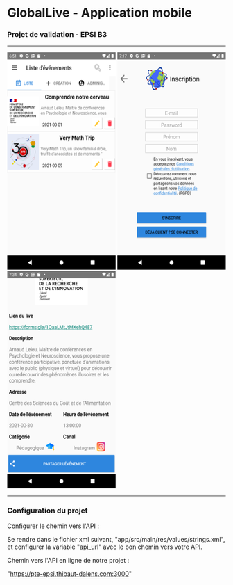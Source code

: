 # GlobalLive - Application mobile

### Projet de validation - EPSI B3

-------------

<div>
<img src="https://github.com/thdal/PTE_APPLICATION_MOBILE/blob/master/AppMobile1.png" width="250" height="500">
<img src="https://github.com/thdal/PTE_APPLICATION_MOBILE/blob/master/AppMobile2.png" width="250" height="500">
<img src="https://github.com/thdal/PTE_APPLICATION_MOBILE/blob/master/AppMobile3.png" width="250" height="500">
</div>

-------------

### Configuration du projet

Configurer le chemin vers l'API :

Se rendre dans le fichier xml suivant, "app/src/main/res/values/strings.xml", et configurer la variable "api_url" avec le bon chemin vers votre API.

Chemin vers l'API en ligne de notre projet :

"https://pte-epsi.thibaut-dalens.com:3000"
